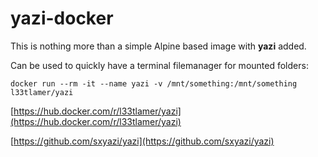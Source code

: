 # yazi-docker

This is nothing more than a simple Alpine based image with **yazi** added.

Can be used to quickly have a terminal filemanager for mounted folders:

`docker run --rm -it --name yazi -v /mnt/something:/mnt/something l33tlamer/yazi`

[https://hub.docker.com/r/l33tlamer/yazi](https://hub.docker.com/r/l33tlamer/yazi)

[https://github.com/sxyazi/yazi](https://github.com/sxyazi/yazi)
